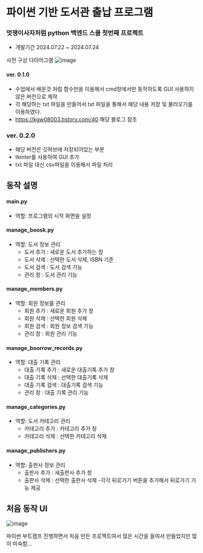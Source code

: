 # 파이썬 기반 도서관 출납 프로그램

### 멋쟁이사자처럼 python 백엔드 스쿨 첫번째 프로젝트

- 개발기간 2024.07.22 ~ 2024.07.24

사전 구상 다이어그램
![image](https://github.com/user-attachments/assets/5f848cd3-fe38-47a6-ae89-8748fb7ba39e)

#### ver. 0.1.0
- 수업에서 배운것 처럼 함수만을 이용해서 cmd창에서만 동작하도록 GUI 사용하지 않은 버전으로 제작
- 각 해당하는 txt 파일을 만들어서 txt 파일을 통해서 해당 내용 저장 및 불러오기를 이용하였다.
- https://kgw08003.tistory.com/40  해당 블로그 참조


### ver. 0.2.0
- 해당 버전은 깃허브에 저장되어있는 부분
- tkinter를 사용하여 GUI 추가
- txt 파일 대신 csv파일을 이용해서 파일 처리

## 동작 설명
#### main.py
- 역할: 프로그램의 시작 화면을 설정

#### manage_boosk.py
- 역할: 도서 정보 관리
  - 도서 추가 : 새로운 도서 추가하는 창
  - 도서 삭제 : 선택한 도서 삭제, ISBN 기준
  - 도서 검색 : 도서 검색 기능
  - 관리 창 : 도서 관리 기능

#### manage_members.py
- 역할: 회원 정보를 관리
  - 회원 추가 : 새로운 회원 추가 창
  - 회원 삭제 : 선택한 회원 삭제
  - 회원 검색 : 회원 정보 검색 기능
  - 관리 창 : 회원 관리 기능

#### manage_boorrow_records.py
- 역할: 대출 기록 관리
  - 대출 기록 추가 : 새로운 대출기록 추가 창
  - 대출 기록 삭제 : 선택한 대출기록 삭제
  - 대출 기록 검색 : 대출기록 검색 기능
  - 관리 창 : 대출 기록 관리 기능

#### manage_categories.py
- 역할: 도서 카테고리 관리
  - 카테고리 추가 : 카테고리 추가 창
  - 카테고리 삭제 : 선택한 카테고리 삭제

#### manage_publishers.py
- 역할: 출판사 정보 관리
  - 출판사 추가 : 새출판사 추가 창
  - 출판사 삭제 : 선택한 출판사 삭제
-각각 뒤로가기 버튼을 추가해서 뒤로가기 기능 제공

## 처음 동작 UI
![image](https://github.com/user-attachments/assets/42455bab-39ab-4756-9c79-4c4f178fa28e)

파이썬 부트캠프 진행하면서 처음 만든 프로젝트여서 많은 시간을 들여서 만들었지만 많이 미숙함...

